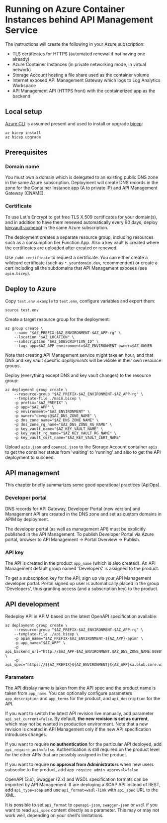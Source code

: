 # Running on Azure Container Instances behind API Management Service

The instructions will create the following in your Azure subscription:

- TLS certificates for HTTPS (automated renewal if not having one already)
- Azure Container Instances (in private networking mode, in virtual network)
- Storage Account hosting a file share used as the container volume
- Internet exposed API Management Gateway which logs to Log Analytics Workspace
- API Management API (HTTPS front) with the containerized app as the backend

## Local setup

[Azure CLI](https://docs.microsoft.com/en-us/cli/azure/install-azure-cli?view=azure-cli-latest) is assumed present and used to install or upgrade 
[bicep](https://github.com/Azure/bicep):

    az bicep install
    az bicep upgrade

## Prerequisites

### Domain name

You must own a domain which is delegated to an existing public DNS zone in the same Azure subscription. Deployment will create DNS records in the zone for
the Container Instance app (A to private IP) and API Management Gateway (CNAME).

### Certificate

To use Let's Encrypt to get free TLS X.509 certificates for your domain(s),
and in addition to have them renewed automatically every 90 days, deploy
[keyvault-acmebot](https://github.com/shibayan/keyvault-acmebot) in the
same Azure subscription.

The deployment creates a separate resource group, including resources such as a
consumption tier Function App. Also a key vault is created where 
the certificates are uploaded after created or renewed.

Use `/add-certificate` to request a certificate. You can either create a
wildcard certificate (such as `*.yourdomain.dev`, recommended) or create a cert
including all the subdomains that API Management exposes (see `apim.bicep`).

## Deploy to Azure

Copy `test.env.example` to `test.env`, configure variables and export them:

    source test.env

Create a target resource group for the deployment:
    
    az group create \
        --name "$AZ_PREFIX-$AZ_ENVIRONMENT-$AZ_APP-rg" \
        --location "$AZ_LOCATION" \
        --subscription "$AZ_SUBSCRIPTION_ID" \
        --tags app=$AZ_APP environment=$AZ_ENVIRONMENT owner=$AZ_OWNER

Note that creating API Management service might take an hour, and that DNS and
key vault specific *deployments* will be visible in their own resource groups.

Deploy (everything except DNS and key vault changes) to the resource group:

    az deployment group create \
        --resource-group "$AZ_PREFIX-$AZ_ENVIRONMENT-$AZ_APP-rg" \
        --template-file ./main.bicep \
        -p prefix="$AZ_PREFIX" \
        -p app="$AZ_APP" \
        -p environment="$AZ_ENVIRONMENT" \
        -p owner="devops@$AZ_DNS_ZONE_NAME" \
        -p dns_zone_name="$AZ_DNS_ZONE_NAME" \
        -p dns_zone_rg_name="$AZ_DNS_ZONE_RG_NAME" \
        -p key_vault_name="$AZ_KEY_VAULT_NAME" \
        -p key_vault_rg_name="$AZ_KEY_VAULT_RG_NAME" \
        -p key_vault_cert_name="$AZ_KEY_VAULT_CERT_NAME"

Upload `apis.json` and `openapi.json` to the Storage Account container `apis`
to get the container status from 'waiting' to 'running' and also to get
the API deployment to succeed.

## API management

This chapter briefly summarizes some good operational practices (ApiOps).

### Developer portal

DNS records for API Gateway, Developer Portal (new version) and Management API 
are created in the DNS zone and set as custom domains in APIM by deployment.

The developer portal (as well as management API) must be explicitly published
in the API Management. To publish Developer Portal via Azure portal,
browser to API Management -> Portal Overview -> Publish.

### API key

The API is created in the product `app_name` (which is also created). An API
Management default group named 'Developers' is assigned to the product.

To get a subscription key for the API, sign up via your API Management
developer portal. Portal signed up user is automatically placed in the group
'Developers', thus granting access (and a subscription key) to the product.

## API development

Redeploy API in APIM based on the latest OpenAPI specification available:

    az deployment group create \
        --resource-group "$AZ_PREFIX-$AZ_ENVIRONMENT-$AZ_APP-rg" \
        --template-file ./api.bicep \
        -p apim_name="$AZ_PREFIX-$AZ_ENVIRONMENT-${AZ_APP}-apim" \
        -p app_name="$AZ_APP" \
        -p api_backend_url="http://$AZ_APP-$AZ_ENVIRONMENT.$AZ_DNS_ZONE_NAME:8080" \
        -p api_spec="https://${AZ_PREFIX}${AZ_ENVIRONMENT}${AZ_APP}sa.blob.core.windows.net/apis/openapi.json"

### Parameters

The API display name is taken from the API spec and the product name is taken
from `app_name`. You can optionally configure parameters `app_description` and 
`app_terms` for the product, and `api_description` for the API.

If you want to switch the latest API revision live manually, add parameter
`api_set_current=false`. By default, **the new revision is set as current**, 
which may not be wanted in production environment. Note that a new revision is 
created in API Management only if the new API specification introduces changes.

If you want to require **no authentication** for the particular API deployed, 
add `api_require_auth=false`. Authentication is still required on the product 
level for the other APIs that are possibly assigned in the product.

If you want to require **no approval from Administrators** when new users
subscribe to the product, add `app_require_admin_approval=false`.

OpenAPI (3.x), Swagger (2.x) and WSDL specification formats can be imported by
API Management. If are deploying a SOAP API instead of REST, add 
`api_type=soap` and use `api_format=wsdl-link` with `api_spec` URL to the XML.

It is possible to set `api_format` to `openapi-json`, `swagger-json` or `wsdl`
if you want to read `api_spec` content directly as a parameter. This may or
may not work well, depending on your shell's limitations.
